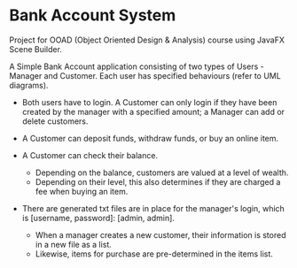 # Bank Account System
Project for OOAD (Object Oriented Design & Analysis) course using JavaFX Scene Builder.

A Simple Bank Account application consisting of two types of Users - Manager and Customer. Each user has specified behaviours (refer to UML diagrams). 

- Both users have to login. A Customer can only login if they have been created by the manager with a specified amount; a Manager can add or delete customers.
- A Customer can deposit funds, withdraw funds, or buy an online item.
- A Customer can check their balance.
  - Depending on the balance, customers are valued at a level of wealth.
  - Depending on their level, this also determines if they are charged a fee when buying an item.

- There are generated txt files are in place for the manager's login, which is [username, password]: [admin, admin].
  - When a manager creates a new customer, their information is stored in a new file as a list.
  - Likewise, items for purchase are pre-determined in the items list. 
